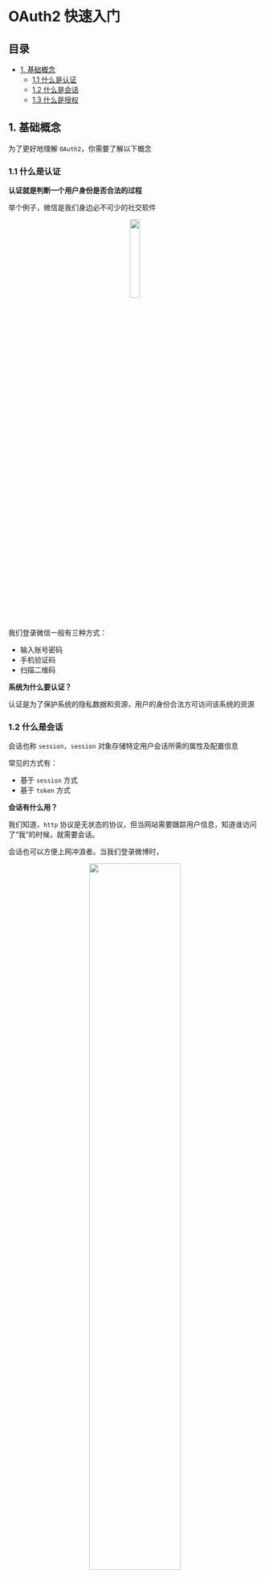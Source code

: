 # OAuth2 快速入门

## 目录

* [1. 基础概念](#1-----)
  + [1.1 什么是认证](#11------)
  + [1.2 什么是会话](#12------)
  + [1.3 什么是授权](#13------)



## 1. 基础概念

为了更好地理解  `OAuth2`，你需要了解以下概念

### 1.1 什么是认证

**认证就是判断一个用户身份是否合法的过程**

举个例子，微信是我们身边必不可少的社交软件

<div align="center"> <img src="image-20200727215126283.png" width="20%"/> </div><br>

我们登录微信一般有三种方式：

- 输入账号密码
- 手机验证码
- 扫描二维码

**系统为什么要认证？**

认证是为了保护系统的隐私数据和资源，用户的身份合法方可访问该系统的资源



### 1.2 什么是会话

会话也称 `session`，`session` 对象存储特定用户会话所需的属性及配置信息

常见的方式有：

- 基于 `session` 方式
- 基于 `token` 方式

**会话有什么用？**

我们知道，`http` 协议是无状态的协议，但当网站需要跟踪用户信息，知道谁访问了“我”的时候，就需要会话。

会话也可以方便上网冲浪者。当我们登录微博时，

<div align="center"> <img src="image-20200727221027056.png" width="60%"/> </div><br>

会话可以存储用户的信息，不用每一次登录都需要验证，“记住我”的功能就是基于会话实现的

此外，电商网站，例如淘宝，京东，使用会话技术可以存储用户的购物车信息。

 

**基于 token 的会话**



<div align="center"> <img src="image-20200727222222793.png" width="80%"/> </div><br>

1. 用户验证
2. 服务器校验用户信息，若通过，则生成 `token` 返回给客户端
3. 客户端保存 `token`（地点不限于 `cookie`）
4. 携带 `token` 请求
5. 服务器验证 `token`，若验证通过则读取用户相关信息



### 1.3 什么是授权

授权是控制不同的角色（拥有不同权限的用户）能够访问不同的资源







## 2. OAuth2 

### 2.1 什么是 OAuth2

`OAuth2` 是目前最流行的授权机制，用来授权第三方应用，获取用户数据

### 2.2 OAuth2 的由来

要了解一个技术的诞生，需要了解其诞生之前的历史。一般一项新技术的诞生是为了解决以前技术的不足

<div align="center"> <img src="image-20200728095738881.png" width="70%"/> </div><br>

举个例子，假设我们的用户数据保存在资源服务器，对外暴露 `api`，供第三方应用调用

但如果，第三方应用为恶意应用，通过获取数据进行非法交易，危害社会，那么后果不堪设想





这时，认证服务器和 `token` 登场了

<div align="center"> <img src="image-20200728100830739.png" width="70%"/> </div><br>



- 认证服务器的作用是验证第三方应用的身份合法性（认证的流程就不在此赘述）

- 若合法，给 `access_token`，反之则不给

- 第三方应用带着 `access_token` 去访问资源服务器，此时还需要资源服务器的验证

- 验证通过则允许访问



P.S：认证服务器和资源服务器可以在同一台服务器上



这时问题来了，认证服务器生成 `access_token` 竟然没人管！

即用户在完全不知情的情况下 / 没有同意的情况下，信息被访问 / 泄露



此时 `resource owner` 出现了



<div align="center"> <img src="image-20200728104042329.png" width="70%"/> </div><br>

总的来说，当第三方应用向访问你的数据时，衍生了一系列安全问题 

`OAuth2` 就是关于这些的规范



一句话概括：`OAuth2` 是目前最流行的授权机制，用来授权第三方应用，获取用户数据



### 2.3 OAuth2 互联网场景

首先看一个熟悉的例子：



假如我居住在一个小区，进出小区需要有密码，密码是小区居民所拥用的



但是，每天都有许多快递员出入，为了让他们送货到家，需要让其进入小区



如果这时候给了他们密码，会造成安全问题，比如说当快递员不负责该片区的时候，他仍然知道小区的密码；快递员可以告诉其他人密码，越来越多人知道密码等等安全问题



有没有一种办法，能让快递员自由进入小区，又不必知道小区居民的密码，且他唯一的权限就是送货，其他需要密码的场景他都没有权限？



这时，一套授权机制诞生了

1. 门禁系统的密码下面，有一个“授权”按钮，快递员需要按下这个按钮申请授权
2. 小区居民看到有人申请授权，核实其身份，比如说你来自哪个快递公司，姓名，照片等；若同意，则确认授权
3. 门禁系统得到确认后，向快递员显示一个令牌，即 `access token`，并附有有效期
4. 快递员输入令牌，进入小区



**这样做有什么好处？**

- 令牌附有有效期，在有效期内可以出入小区，而不用每次都向小区居民请求
- 小区可能有不止一个门禁，可以使用一个 `access token` 通过



在互联网中：

以微信小程序为例：

- 微信：门禁系统，存储着用户信息
- 小区居民：用户自身
- 快递员：第三方应用 / 第三方小程序



**令牌和密码有什么差异？**

- 有效期长短
- 令牌可以被随时撤销
- 令牌有限权限



### 2.4 OAuth2 的四种方式










## 参考资料

- [[简易图解]『 OAuth2.0』 猴子都能懂的图解](https://learnku.com/articles/20031)
- [OAuth 2.0 的一个简单解释](http://www.ruanyifeng.com/blog/2019/04/oauth_design.html)









